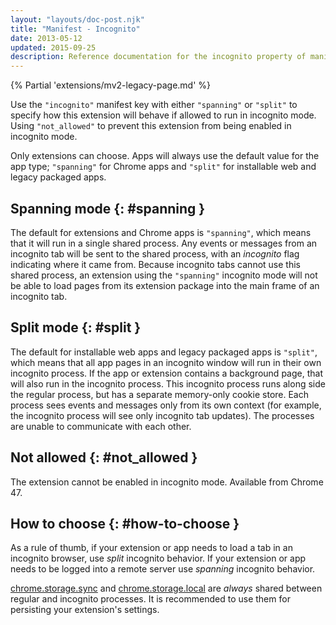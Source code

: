 ```yaml
---
layout: "layouts/doc-post.njk"
title: "Manifest - Incognito"
date: 2013-05-12
updated: 2015-09-25
description: Reference documentation for the incognito property of manifest.json.
---
```


{% Partial 'extensions/mv2-legacy-page.md' %}

Use the `"incognito"` manifest key with either `"spanning"` or `"split"` to specify how this
extension will behave if allowed to run in incognito mode. Using `"not_allowed"` to prevent this
extension from being enabled in incognito mode.

Only extensions can choose. Apps will always use the default value for the app type; `"spanning"`
for Chrome apps and `"split"` for installable web and legacy packaged apps.

## Spanning mode {: #spanning }

The default for extensions and Chrome apps is `"spanning"`, which means that it will run in a single
shared process. Any events or messages from an incognito tab will be sent to the shared process,
with an _incognito_ flag indicating where it came from. Because incognito tabs cannot use this
shared process, an extension using the `"spanning"` incognito mode will not be able to load pages
from its extension package into the main frame of an incognito tab.

## Split mode {: #split }

The default for installable web apps and legacy packaged apps is `"split"`, which means that all app
pages in an incognito window will run in their own incognito process. If the app or extension
contains a background page, that will also run in the incognito process. This incognito process runs
along side the regular process, but has a separate memory-only cookie store. Each process sees
events and messages only from its own context (for example, the incognito process will see only
incognito tab updates). The processes are unable to communicate with each other.

## Not allowed {: #not_allowed }

The extension cannot be enabled in incognito mode. Available from Chrome 47.

## How to choose {: #how-to-choose }

As a rule of thumb, if your extension or app needs to load a tab in an incognito browser, use
_split_ incognito behavior. If your extension or app needs to be logged into a remote server use
_spanning_ incognito behavior.

[chrome.storage.sync][1] and [chrome.storage.local][2] are _always_ shared between regular and
incognito processes. It is recommended to use them for persisting your extension's settings.

[1]: /docs/extensions/reference/storage#property-sync
[2]: /docs/extensions/reference/storage#property-local
